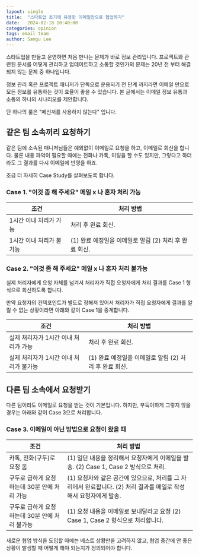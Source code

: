 ```yaml
---
layout: single
title:  "스타트업 초기에 유용한 이메일만으로 협업하기"
date:   2024-02-18 10:40:00
categories: opinion
tags: email team
author: Samgu Lee
---
```

스타트업을 만들고 운영하면 처음 만나는 문제가 바로 정보 관리입니다. 프로젝트와 관련된 문서를 어떻게 관리하고 업데이트하고 소통할 것인가의 문제는 20년 전 부터 해결되지 않는 문제 중 하나입니다.

정보 관리 혹은 프로젝트 매니저가 단독으로 운용되기 전 단계 까지라면 이메일 만으로 모든 정보를 유통하는 것이 효율이 좋을 수 있습니다. 본 글에서는 이메일 정보 유통과 소통의 하나의 시나리오를 제안합니다.

단 하나의 룰은 "메신저를 사용하지 않는다" 입니다.

## 같은 팀 소속끼리 요청하기

같은 팀에 소속된 매니저님들은 예외없이 이메일로 요청을 하고, 이메일로 회신을 합니다. 물론 내용 파악이 필요할 때에는 전화나 카톡, 미팅을 할 수도 있지만, 그렇다고 하더라도 그 결과를 다시 이메일에 반영을 하죠.

조금 더 자세히 Case Study를 살펴보도록 합니다.

### Case 1. "이것 좀 해 주세요" 메일 x 나 혼자 처리 가능

| 조건                     | 처리 방법                                              |
| ------------------------ | ------------------------------------------------------ |
| 1시간 이내 처리가 가능   | 처리 후 완료 회신.                                     |
| 1시간 이내 처리가 불가능 | (1) 완료 예정일을 이메일로 알림 (2) 처리 후 완료 회신. |

### Case 2. "이것 좀 해 주세요" 메일 x 나 혼자 처리 불가능

실제 처리자에게 요청 자체를 넘겨서 처리자가 직접 요청자에게 처리 결과를 Case 1 형식으로 회신하도록 합니다.

만약 요청자의 컨텍포인트가 별도로 정해져 있어서 처리자가 직접 요청자에게 결과를 알릴 수 없는 상황이라면 아래와 같이 Case 1을 중계합니다.

| 조건                                   | 처리 방법                                              |
| -------------------------------------- | ------------------------------------------------------ |
| 실제 처리자가 1시간 이내 처리가 가능   | 처리 후 완료 회신.                                     |
| 실제 처리자가 1시간 이내 처리가 불가능 | (1) 완료 예정일을 이메일로 알림 (2) 처리 후 완료 회신. |

## 다른 팀 소속에서 요청받기

다른 팀이라도 이메일로 요청을 받는 것이 기본입니다. 하지만, 부득이하게 그렇지 않을 경우는 아래와 같이 Case 3으로 처리합니다.

### Case 3. 이메일이 아닌 방법으로 요청이 왔을 때

| 조건                                           | 처리 방법                                                                                                          |
| ---------------------------------------------- | ------------------------------------------------------------------------------------------------------------------ |
| 카톡, 전화(구두)로 요청 옴                     | (1) 일단 내용을 정리해서 요청자에게 이메일을 발송. (2) Case 1, Case 2 방식으로 처리.                               |
| 구두로 급하게 요청하는데 30분 안에 처리 가능   | (1) 요청자와 같은 공간에 있으므로, 처리를 그 자리에서 완료합니다. (2) 처리 결과를 메일로 작성해서 요청자에게 발송. |
| 구두로 급하게 요청하는데 30분 안에 처리 불가능 | (1) 요청 내용을 이메일로 보내달라고 요청 (2) Case 1, Case 2 형식으로 처리합니다.                                   |

새로운 협업 방식을 도입할 때에는 베스트 상황만을 고려하지 않고, 협업 중간에 안 좋은 상황이 발생할 때 어떻게 해야 되는지가 정의되어야 합니다.
